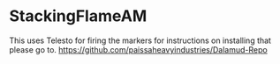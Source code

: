 # StackingFlameAM

This uses Telesto for firing the markers for instructions on installing that please go to.
https://github.com/paissaheavyindustries/Dalamud-Repo
